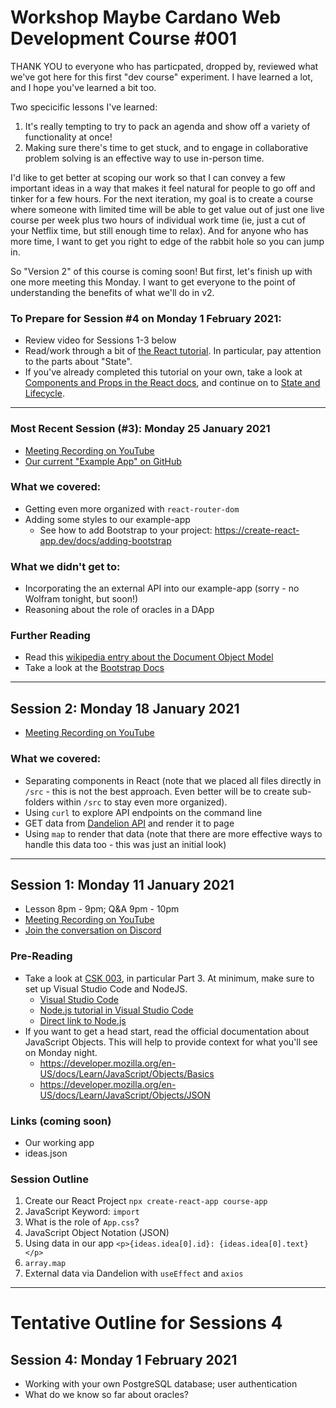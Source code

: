 # Workshop Maybe Cardano Web Development Course #001
THANK YOU to everyone who has particpated, dropped by, reviewed what we've got here for this first "dev course" experiment. I have learned a lot, and I hope you've learned a bit too.

Two specicific lessons I've learned:
1. It's really tempting to try to pack an agenda and show off a variety of functionality at once!
2. Making sure there's time to get stuck, and to engage in collaborative problem solving is an effective way to use in-person time.

I'd like to get better at scoping our work so that I can convey a few important ideas in a way that makes it feel natural for people to go off and tinker for a few hours. For the next iteration, my goal is to create a course where someone with limited time will be able to get value out of just one live course per week plus two hours of individual work time (ie, just a cut of your Netflix time, but still enough time to relax). And for anyone who has more time, I want to get you right to edge of the rabbit hole so you can jump in.

So "Version 2" of this course is coming soon! But first, let's finish up with one more meeting this Monday. I want to get everyone to the point of understanding the benefits of what we'll do in v2.

### To Prepare for Session #4 on Monday 1 February 2021:
- Review video for Sessions 1-3 below
- Read/work through a bit of [the React tutorial](https://reactjs.org/tutorial/tutorial.html). In particular, pay attention to the parts about "State".
- If you've already completed this tutorial on your own, take a look at [Components and Props in the React docs](https://reactjs.org/docs/components-and-props.html), and continue on to [State and Lifecycle](https://reactjs.org/docs/state-and-lifecycle.html).

---

### Most Recent Session (#3): Monday 25 January 2021
- [Meeting Recording on YouTube]()
- [Our current "Example App" on GitHub](https://github.com/workshop-maybe/dev-course-001-example-app)

### What we covered:
- Getting even more organized with ```react-router-dom```
- Adding some styles to our example-app
    - See how to add Bootstrap to your project: https://create-react-app.dev/docs/adding-bootstrap

### What we didn't get to:
- Incorporating the an external API into our example-app (sorry - no Wolfram tonight, but soon!)
- Reasoning about the role of oracles in a DApp

### Further Reading
- Read this [wikipedia entry about the Document Object Model](https://en.wikipedia.org/wiki/Document_Object_Model)
- Take a look at the [Bootstrap Docs](https://getbootstrap.com/)

---

## Session 2: Monday 18 January 2021
- [Meeting Recording on YouTube](https://youtu.be/4Bvq8aIy42Q)

### What we covered:
- Separating components in React (note that we placed all files directly in ```/src``` - this is not the best approach. Even better will be to create sub-folders within ```/src``` to stay even more organized).
- Using ```curl``` to explore API endpoints on the command line
- GET data from [Dandelion API](https://gimbalabs.com/#/open-source-apis) and render it to page
- Using ```map``` to render that data (note that there are more effective ways to handle this data too - this was just an initial look)

---

## Session 1: Monday 11 January 2021
* Lesson 8pm - 9pm; Q&A 9pm - 10pm
* [Meeting Recording on YouTube](https://youtu.be/mFtvVTSzp80)
* [Join the conversation on Discord](https://github.com/workshop-maybe/dev-course-001)

### Pre-Reading
- Take a look at [CSK 003](https://github.com/GimbaLabs/csk-003), in particular Part 3. At minimum, make sure to set up Visual Studio Code and NodeJS.
    - [Visual Studio Code](https://code.visualstudio.com/)
    - [Node.js tutorial in Visual Studio Code](https://code.visualstudio.com/docs/nodejs/nodejs-tutorial)
    - [Direct link to Node.js](https://nodejs.org/en/download/)
- If you want to get a head start, read the official documentation about JavaScript Objects. This will help to provide context for what you'll see on Monday night.
	- https://developer.mozilla.org/en-US/docs/Learn/JavaScript/Objects/Basics 
	- https://developer.mozilla.org/en-US/docs/Learn/JavaScript/Objects/JSON

### Links (coming soon)
- Our working app
- ideas.json

### Session Outline
1. Create our React Project 
    ```npx create-react-app course-app```
2. JavaScript Keyword: ```import```
3. What is the role of ```App.css```?
4. JavaScript Object Notation (JSON)
5. Using data in our app
    ```<p>{ideas.idea[0].id}: {ideas.idea[0].text}</p>```
6. ```array.map```
7. External data via Dandelion with ```useEffect``` and ```axios```

---

# Tentative Outline for Sessions 4

## Session 4: Monday 1 February 2021
- Working with your own PostgreSQL database; user authentication
- What do we know so far about oracles?
